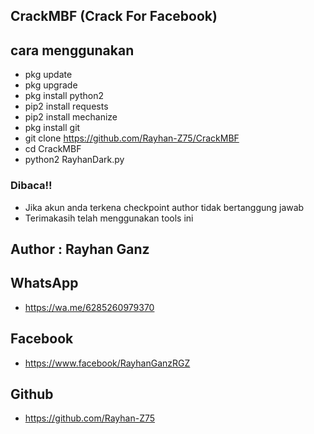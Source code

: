 ## CrackMBF (Crack For Facebook)

## cara menggunakan
- pkg update
- pkg upgrade
- pkg install python2
- pip2 install requests
- pip2 install mechanize
- pkg install git
- git clone https://github.com/Rayhan-Z75/CrackMBF
- cd CrackMBF
- python2 RayhanDark.py

### Dibaca!!

- Jika akun anda terkena checkpoint author tidak bertanggung jawab
- Terimakasih telah menggunakan tools ini


## Author : Rayhan Ganz

## WhatsApp
- https://wa.me/6285260979370


## Facebook
- https://www.facebook/RayhanGanzRGZ


## Github
- https://github.com/Rayhan-Z75
```
